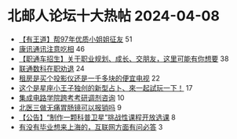 # 北邮人论坛十大热帖 2024-04-08

- [【有王道】帮97年优质小姐姐征友](https://bbs.byr.cn/article/Friends/2052078) 51
- [康讯通讯注意吃相](https://bbs.byr.cn/article/Picture/3360193) 46
- [【职通车招生】关于职业规划、成长、交朋友，这里可能有你想要](https://bbs.byr.cn/article/WorkLife/1213058) 38
- [联通数科在职劝退](https://bbs.byr.cn/article/Job/2209873) 24
- [租房是买个投影仪还是一千多块的便宜电视](https://bbs.byr.cn/article/Talking/6413997) 22
- [这个是星座小王子独创的新型占卜、來一起試玩一下！](https://bbs.byr.cn/article/Constellations/465260) 17
- [集成电路学院跨考考研调剂咨询](https://bbs.byr.cn/article/AimGraduate/1229327) 10
- [北医三做无痛胃肠镜可以报销吗](https://bbs.byr.cn/article/Health/232393) 9
- [【公告】“制作一颗科普卫星”挑战性课程开放选课](https://bbs.byr.cn/article/StudyShare/207349) 8
- [有没有毕业想来上海的，互联网方面有问必答](https://bbs.byr.cn/article/BYRatSH/9945) 3



